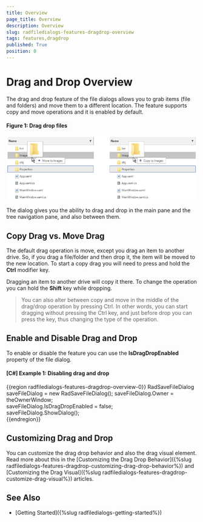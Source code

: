 ```yaml
---
title: Overview
page_title: Overview
description: Overview
slug: radfiledialogs-features-dragdrop-overview
tags: features,dragdrop
published: True
position: 0
---
```


# Drag and Drop Overview

The drag and drop feature of the file dialogs allows you to grab items (file and folders) and move them to a different location. The feature supports copy and move operations and it is enabled by default. 

#### __Figure 1: Drag drop files__
![](images/filedialogs-drag-drop-overview-0.png)

The dialog gives you the ability to drag and drop in the main pane and the tree navigation pane, and also between them.

## Copy Drag vs. Move Drag

The default drag operation is move, except you drag an item to another drive. So, if you drag a file/folder and then drop it, the item will be moved to the new location. To start a copy drag you will need to press and hold the __Ctrl__ modifier key.

Dragging an item to another drive will copy it there. To change the operation you can hold the __Shift__ key while dropping.

> You can also alter between copy and move in the middle of the drag/drop operation by pressing Ctrl. In other words, you can start dragging without pressing the Ctrl key, and just before drop you can press the key, thus changing the type of the operation.

## Enable and Disable Drag and Drop

To enable or disable the feature you can use the __IsDragDropEnabled__ property of the file dialog.

#### __[C#] Example 1: Disabling drag and drop__ 
{{region radfiledialogs-features-dragdrop-overview-0}}
	RadSaveFileDialog saveFileDialog = new RadSaveFileDialog();	
	saveFileDialog.Owner = theOwnerWindow;	
	saveFileDialog.IsDragDropEnabled = false;	
	saveFileDialog.ShowDialog();	
{{endregion}}

## Customizing Drag and Drop

You can customize the drag drop behavior and also the drag visual element. Read more about this in the [Customizing the Drag Drop Behavior]({%slug radfiledialogs-features-dragdrop-customizing-drag-drop-behavior%}) and [Customizing the Drag Visual]({%slug radfiledialogs-features-dragdrop-customize-drag-visual%}) articles.

## See Also  
* [Getting Started]({%slug radfiledialogs-getting-started%})
